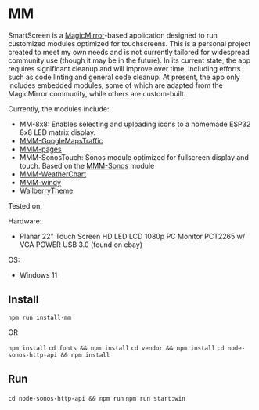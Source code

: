 # MM

SmartScreen is a [MagicMirror](https://github.com/MagicMirrorOrg/MagicMirror)-based application designed to run customized modules optimized for touchscreens. This is a personal project created to meet my own needs and is not currently tailored for widespread community use (though it may be in the future). In its current state, the app requires significant cleanup and will improve over time, including efforts such as code linting and general code cleanup. At present, the app only includes embedded modules, some of which are adapted from the MagicMirror community, while others are custom-built.

Currently, the modules include:
- MM-8x8: Enables selecting and uploading icons to a homemade ESP32 8x8 LED matrix display.
- [MMM-GoogleMapsTraffic](https://github.com/vicmora/MMM-GoogleMapsTraffic)
- [MMM-pages](https://github.com/edward-shen/MMM-pages)
- MMM-SonosTouch: Sonos module optimized for fullscreen display and touch. Based on the [MMM-Sonos](https://github.com/CFenner/MMM-Sonos) module
- [MMM-WeatherChart](https://github.com/mtatsuma/MMM-WeatherChart.git)
- [MMM-windy](https://github.com/santi4488/MMM-windy)
- [WallberryTheme](https://github.com/delightedCrow/WallberryTheme)

Tested on:

Hardware:
- Planar 22" Touch Screen HD LED LCD 1080p PC Monitor PCT2265 w/ VGA POWER USB 3.0 (found on ebay)

OS:
- Windows 11

## Install

`npm run install-mm`

OR

`npm install`
`cd fonts && npm install`
`cd vendor && npm install`
`cd node-sonos-http-api && npm install`

## Run
`cd node-sonos-http-api && npm run`
`npm run start:win`